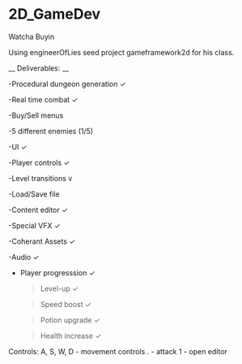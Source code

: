 # 2D_GameDev

Watcha Buyin

Using engineerOfLies seed project gameframework2d for his class. 

__ Deliverables: __


-Procedural dungeon generation ✓

-Real time combat ✓

-Buy/Sell menus

-5 different enemies (1/5)

-UI ✓

-Player controls ✓

-Level transitions v

-Load/Save file

-Content editor ✓

-Special VFX ✓

-Coherant Assets ✓

-Audio ✓

- Player progresssion ✓

  >Level-up ✓
  
  >Speed boost ✓
  
  >Potion upgrade ✓ 
  
  >Health increase ✓
  



Controls:
A, S, W, D - movement controls
. - attack
1 - open editor 


